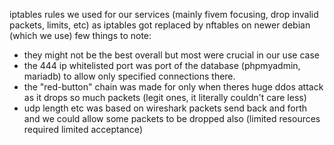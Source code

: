 iptables rules we used for our services (mainly fivem focusing, drop invalid packets, limits, etc) as iptables got replaced by nftables on newer debian (which we use)
 few things to note:
  - they might not be the best overall but most were crucial in our use case
  - the 444 ip whitelisted port was port of the database (phpmyadmin, mariadb) to allow only specified connections there.
  - the "red-button" chain was made for only when theres huge ddos attack as it drops so much packets (legit ones, it literally couldn't care less)
  - udp length etc was based on wireshark packets send back and forth and we could allow some packets to be dropped also (limited resources required limited acceptance)
